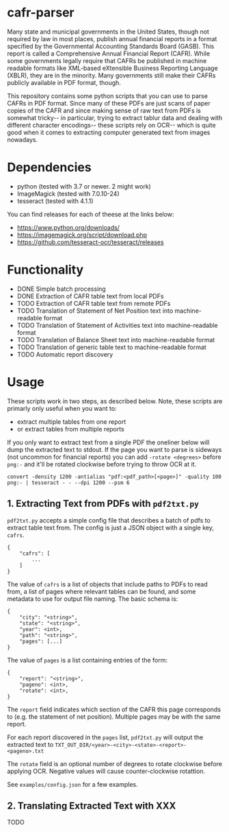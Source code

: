 # cafr-parser

Many state and municipal governments in the United States, though not required
by law in most places, publish annual financial reports in a format specified by
the Governmental Accounting Standards Board (GASB). This report is called a
Comprehensive Annual Financial Report (CAFR). While some governments legally
require that CAFRs be published in machine readable formats like XML-based
eXtensible Business Reporting Language (XBLR), they are in the minority. Many
governments still make their CAFRs publicly available in PDF format, though.

This repository contains some python scripts that you can use to parse CAFRs in
PDF format. Since many of these PDFs are just scans of paper copies of the CAFR
and since making sense of raw text from PDFs is somewhat tricky-- in
particular, trying to extract tablur data and dealing with different character
encodings-- these scripts rely on OCR-- which is quite good when it comes to
extracting computer generated text from images nowadays.

# Dependencies

* python (tested with 3.7 or newer. 2 might work)
* ImageMagick (tested with 7.0.10-24)
* tesseract (tested with 4.1.1)

You can find releases for each of theese at the links below:

* https://www.python.org/downloads/
* https://imagemagick.org/script/download.php
* https://github.com/tesseract-ocr/tesseract/releases

# Functionality

* DONE Simple batch processing
* DONE Extraction of CAFR table text from local PDFs
* TODO Extraction of CAFR table text from remote PDFs
* TODO Translation of Statement of Net Position text into machine-readable format
* TODO Translation of Statement of Activities text into machine-readable format
* TODO Translation of Balance Sheet text into machine-readable format
* TODO Translation of generic table text to machine-readable format
* TODO Automatic report discovery

# Usage

These scripts work in two steps, as described below. Note, these scripts are
primarly only useful when you want to: 
* extract multiple tables from one report
* or extract tables from multiple reports

If you only want to extract text from a single PDF the oneliner below will dump
the extracted text to stdout. If the page you want to parse is sideways (not
uncommon for financial reports) you can add `-rotate <degrees>` before `png:-`
and it'll be rotated clockwise before trying to throw OCR at it.
```
convert -density 1200 -antialias "pdf:<pdf_path>[<page>]" -quality 100 png:- | tesseract - - --dpi 1200 --psm 6
```

## 1. Extracting Text from PDFs with `pdf2txt.py`

`pdf2txt.py` accepts a simple config file that describes a batch of pdfs to
extract table text from. The config is just a JSON object with a single key,
`cafrs`.
```
{
	"cafrs": [
		...
	]
}
```

The value of `cafrs` is a list of objects that include paths to PDFs to read
from, a list of pages where relevant tables can be found, and some metadata to
use for output file naming. The basic schema is:
```
{
	"city": "<string>",
	"state": "<string>",
	"year": <int>,
	"path": "<string>",
	"pages": [...]
}
```

The value of `pages` is a list containing entries of the form:
```
{
	"report": "<string>",
	"pageno": <int>,
	"rotate": <int>,
}
```

The `report` field indicates which section of the CAFR this page corresponds to
(e.g. the statement of net position). Multiple pages may be with the same
report.

For each report discovered in the `pages` list, `pdf2txt.py` will output the
extracted text to `TXT_OUT_DIR/<year>-<city>-<state>-<report>-<pageno>.txt`

The `rotate` field is an optional number of degrees to rotate clockwise before
applying OCR. Negative values will cause counter-clockwise rotattion.

See `examples/config.json` for a few examples.

## 2. Translating Extracted Text with XXX

TODO
